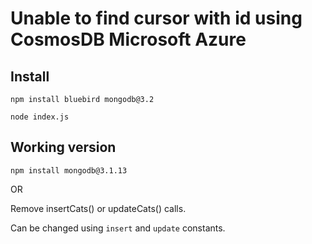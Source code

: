 # Unable to find cursor with id using CosmosDB Microsoft Azure

## Install

`npm install bluebird mongodb@3.2`

`node index.js`

## Working version

`npm install mongodb@3.1.13`

OR

Remove insertCats() or updateCats() calls.

Can be changed using `insert` and `update` constants.
